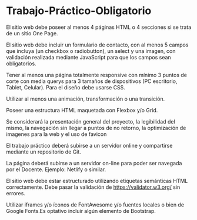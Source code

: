 # Trabajo-Práctico-Obligatorio

El sitio web debe poseer al menos 4 páginas HTML o 4 secciones si se trata de un sitio One Page.

El sitio web debe incluir un formulario de contacto, con al menos 5 campos que incluya (un checkbox o radiobutton), un select y una imagen, con validación realizada mediante JavaScript para que los campos sean obligatorios.

Tener al menos una página totalmente responsive con mínimo 3 puntos de corte con media querys para 3 tamaños de dispositivos (PC escritorio, Tablet, Celular). Para el diseño debe usarse CSS.

Utilizar al menos una animación, transformación o una transición.

Poseer una estructura HTML maquetada con Flexbox y/o Grid.

Se considerará la presentación general del proyecto, la legibilidad del mismo, la navegación sin llegar a puntos de no retorno, la optimización de imagenes para la web y el uso de favicon

El trabajo práctico deberá subirse a un servidor online y compartirse mediante un repositorio de Git.

La página deberá subirse a un servidor on-line para poder ser navegada por el Docente. Ejemplo: Netlify o similar.

El sitio web debe estar estructurado utilizando etiquetas semánticas HTML correctamente. Debe pasar la validación de https://validator.w3.org/ sin errores.

Utilizar iframes y/o íconos de FontAwesome y/o fuentes locales o bien de Google Fonts.Es optativo incluir algún elemento de Bootstrap.
